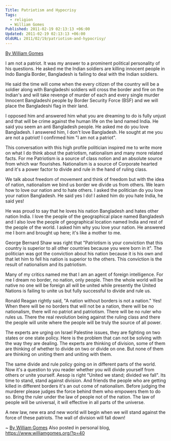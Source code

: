 ```yaml
---
Title: Patriotism and Hypocrisy
Tags:
  - religion
  - William Gomes
Published: 2011-02-19 02:13:13 +06:00
Updated: 2011-02-19 02:13:13 +06:00
OldURL: 2011/02/19/patriotism-and-hypocrisy/
---
```


<a href="https://www.williamgomes.org">By William Gomes</a>

I am not a patriot. It was my answer to a prominent political personality of his questions. He asked me the Indian soldiers are killing innocent people in Indo Bangla Border, Bangladesh is failing to deal with the Indian soldiers.

He said the time will come when the every citizen  of the country will be a soldier along with Bangladeshi soldiers will cross the border and fire on the Indian's and will take revenge of murder of each and  every single  murder Innocent Bangladeshi people by Border Security Force (BSF) and we will place the Bangladeshi flag in their land.

I opposed him and answered him what you are dreaming to do is fully unjust and that will be crime against the human life on the land named India. He said you seem an anti Bangladesh people. He asked me do you love Bangladesh. I answered him, I don't love Bangladesh. He sought at me you are not a patriot! I confirmed him "I am not a patriot".

This conversation with this high profile politician inspired me to write more on what I do think about the patriotism, nationalism and many more related facts. For me Patriotism is a source of class notion and an absolute source from which war flourishes. Nationalism is a source of Corporate hearted and it's a power factor to divide and rule in the hand of ruling class.

We talk about freedom of movement and think of freedom but with the idea of nation, nationalism we bind us border we divide us from others. We learn how to love our nation and to hate others. I asked the politician do you love your nation Bangladesh. He said yes I do!  I asked him do you hate India, he said yes!

He was proud to say that he loves his nation Bangladesh and hates other nation India. I love the people of the geographical place named Bangladesh and I also love the people of geographical location named India and rest of the people of the world. I asked him why you love your nation. He answered me I born and brought up here; it's like a mother to me.

George Bernard Shaw was right that "Patriotism is your conviction that this country is superior to all other countries because you were born in it". The politician was got the conviction about his nation because it is his own and that let him to fell his nation is superior to the others. This conviction is the result of nationalism and its patriotism.

Many of my critics named me that I am an agent of foreign intelligence. For me I dream no border, no nation, only people. Then the whole world will be native no one will be foreign all will be united while presently the United Nations is failing to unite us but fully successful to divide and rule us.

Ronald Reagan rightly said, "A nation without borders is not a nation." Yes!  When there will be no borders that will not be a nation, there will be no nationalism, there will no patriot and patriotism. There will be no ruler who rules us. There the real revolution being against the ruling class and there the people will unite where the people will be truly the source of all power.

The experts are urging on Israel Palestine issues, they are fighting on two states or one state policy. Here is the problem that can not be solving with the way they are dealing. The experts are thinking of division, some of them are thinking of whether to divide on two or divide on one. But none of them are thinking on uniting them and uniting with them.

The same divide and rule policy going on in different parts of the world. Now it's a question to you reader whether you will divide yourself from others or unite yourself. Aesop is right "United we stand; divided we fall". Its time to stand, stand against division. And friends the people who are getting killed in different borders it's an out come of nationalism. Before judging the murderer please judges the force behind them who empowers them to do so.  Bring the ruler under the law of people not of the nation. The law of people will be universal, it will effective in all parts of the universe.

A new law, new era and new world will begin when we will stand against the force of these patriots. The wall of division will fall down!

~ <a href="https://www.williamgomes.org">By William Gomes</a>
Also posted in personal blog, https://www.williamgomes.org/?p=40
